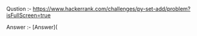 Qustion :- https://www.hackerrank.com/challenges/py-set-add/problem?isFullScreen=true

Answer :- [Answer](
